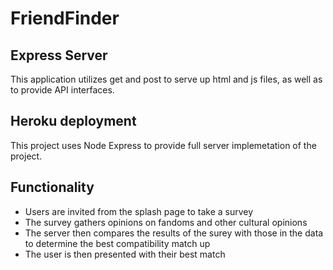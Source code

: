 # FriendFinder

## Express Server

This application utilizes get and post to serve up html and js files, as well as to provide API interfaces.

## Heroku deployment

This project uses Node Express to provide full server implemetation of the project.

## Functionality

* Users are invited from the splash page to take a survey 
* The survey gathers opinions on fandoms and other cultural opinions
* The server then compares the results of the surey with those in the data to determine the best compatibility match up
* The user is then presented with their best match